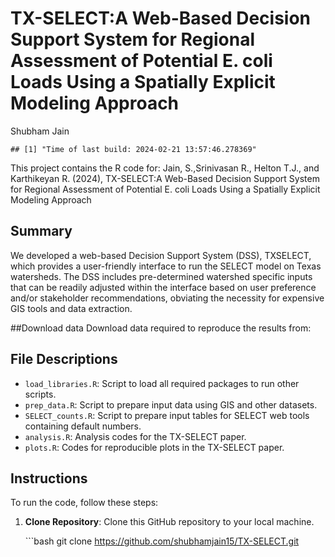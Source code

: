 TX-SELECT:A Web-Based Decision Support System for Regional Assessment of
Potential E. coli Loads Using a Spatially Explicit Modeling Approach
================
Shubham Jain

    ## [1] "Time of last build: 2024-02-21 13:57:46.278369"

This project contains the R code for: Jain, S.,Srinivasan R., Helton
T.J., and Karthikeyan R. (2024), TX-SELECT:A Web-Based Decision Support
System for Regional Assessment of Potential E. coli Loads Using a
Spatially Explicit Modeling Approach

## Summary

We developed a web-based Decision Support System (DSS), TXSELECT, which
provides a user-friendly interface to run the SELECT model on Texas
watersheds. The DSS includes pre-determined watershed specific inputs
that can be readily adjusted within the interface based on user
preference and/or stakeholder recommendations, obviating the necessity
for expensive GIS tools and data extraction.

\##Download data Download data required to reproduce the results from:

## File Descriptions

- `load_libraries.R`: Script to load all required packages to run other
  scripts.
- `prep_data.R`: Script to prepare input data using GIS and other
  datasets.
- `SELECT_counts.R`: Script to prepare input tables for SELECT web tools
  containing default numbers.
- `analysis.R`: Analysis codes for the TX-SELECT paper.
- `plots.R`: Codes for reproducible plots in the TX-SELECT paper.

## Instructions

To run the code, follow these steps:

1.  **Clone Repository**: Clone this GitHub repository to your local
    machine.

    \`\`\`bash git clone
    <https://github.com/shubhamjain15/TX-SELECT.git>
